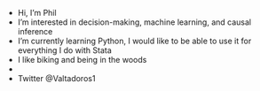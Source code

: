 - Hi, I’m Phil
- I’m interested in decision-making, machine learning, and causal inference
- I’m currently learning Python, I would like to be able to use it for everything I do with Stata
- I like biking and being in the woods
- 
- Twitter @Valtadoros1

<!---
vphilipv/vphilipv is a ✨ special ✨ repository because its `README.md` (this file) appears on your GitHub profile.
You can click the Preview link to take a look at your changes.
--->
